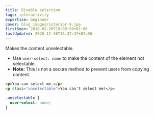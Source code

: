 ```yaml
---
title: Disable selection
tags: interactivity
expertise: beginner
cover: blog_images/interior-9.jpg
firstSeen: 2018-02-26T19:09:58+02:00
lastUpdated: 2020-12-30T15:37:37+02:00
---
```


Makes the content unselectable.

- Use `user-select: none` to make the content of the element not selectable.
- **Note:** This is not a secure method to prevent users from copying content.

```html
<p>You can select me.</p>
<p class="unselectable">You can't select me!</p>
```

```css
.unselectable {
  user-select: none;
}
```
